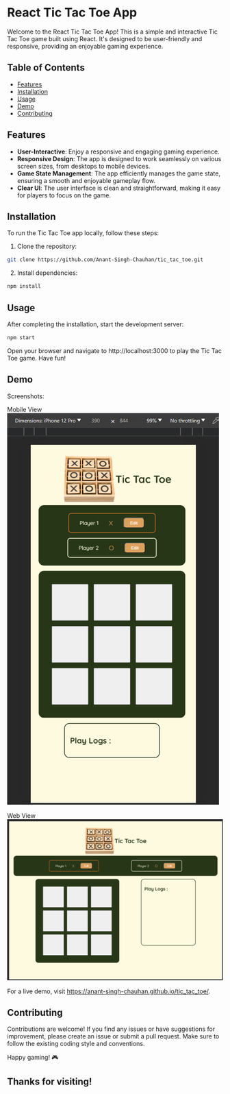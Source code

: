 # React Tic Tac Toe App

Welcome to the React Tic Tac Toe App! This is a simple and interactive Tic Tac Toe game built using React. It's designed to be user-friendly and responsive, providing an enjoyable gaming experience.

## Table of Contents

- [Features](#features)
- [Installation](#installation)
- [Usage](#usage)
- [Demo](#demo)
- [Contributing](#contributing)

## Features

- **User-Interactive**: Enjoy a responsive and engaging gaming experience.
- **Responsive Design**: The app is designed to work seamlessly on various screen sizes, from desktops to mobile devices.
- **Game State Management**: The app efficiently manages the game state, ensuring a smooth and enjoyable gameplay flow.
- **Clear UI**: The user interface is clean and straightforward, making it easy for players to focus on the game.

## Installation

To run the Tic Tac Toe app locally, follow these steps:

1. Clone the repository:

```bash
git clone https://github.com/Anant-Singh-Chauhan/tic_tac_toe.git
```

2. Install dependencies:

```bash
npm install
```

## Usage

After completing the installation, start the development server:

```bash
npm start
```

Open your browser and navigate to http://localhost:3000 to play the Tic Tac Toe game. Have fun!

## Demo
Screenshots:

Mobile View
![ss_mobile](./screenshots/ss_mobile.png)

Web View
![ss_web](./screenshots/ss_web.png)


For a live demo, visit https://anant-singh-chauhan.github.io/tic_tac_toe/.

## Contributing

Contributions are welcome! If you find any issues or have suggestions for improvement, please create an issue or submit a pull request. Make sure to follow the existing coding style and conventions.

Happy gaming! 🎮

## Thanks for visiting!